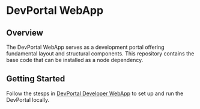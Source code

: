# DevPortal WebApp

## Overview

The DevPortal WebApp serves as a development portal offering fundamental layout and structural components. This repository contains the base code that can be installed as a node dependency.

## Getting Started

Follow the stesps in [DevPortal Developer WebApp](https://github.com/DivyaPremanantha/devportal-developer-webapp) to set up and run the DevPortal locally.
